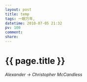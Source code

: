 ```yaml
---
layout: post
title: temp
tags: 一眼万年,
datetime: 2010-07-05 21:32
pv: 100
comment: 
share: 
---
```


{{ page.title }}
================

 <em>Alexander -&gt; Christopher McCandless</em> 


